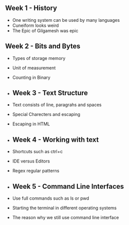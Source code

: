 ## Week 1 - History
- One writing system can be used by many languages
- Cuneiform looks weird
- The Epic of Gilgamesh was epic
## Week 2 - Bits and Bytes
- Types of storage memory
- Unit of measurement
- Counting in Binary

- ## Week 3 - Text Structure
- Text consists of line, paragrahs and spaces
- Special Charecters and escaping
- Escaping in HTML

- ## Week 4 - Working with text
- Shortcuts such as ctrl+c
- IDE versus Editors
- Regex regular patterns

- ## Week 5 - Command Line Interfaces
- Use full commands such as ls or pwd
- Starting the terminal in different operating systems
- The reason why we still use command line interface 
